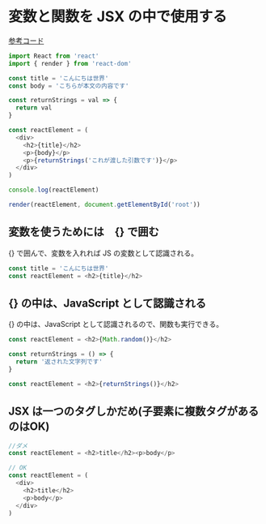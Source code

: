 # 変数と関数を JSX  の中で使用する
[参考コード](https://codesandbox.io/s/6wkz67jky3)

```js
import React from 'react'
import { render } from 'react-dom'

const title = 'こんにちは世界'
const body = 'こちらが本文の内容です'

const returnStrings = val => {
  return val
}

const reactElement = (
  <div>
    <h2>{title}</h2>
    <p>{body}</p>
    <p>{returnStrings('これが渡した引数です')}</p>
  </div>
)

console.log(reactElement)

render(reactElement, document.getElementById('root'))

```

## 変数を使うためには　{} で囲む

{} で囲んで、変数を入れれば JS の変数として認識される。

```js
const title = 'こんにちは世界'
const reactElement = <h2>{title}</h2>
```

## {} の中は、JavaScript として認識される

{} の中は、JavaScript として認識されるので、関数も実行できる。

```js
const reactElement = <h2>{Math.random()}</h2>
```

```js
const returnStrings = () => {
  return '返された文字列です'
}

const reactElement = <h2>{returnStrings()}</h2>
```

## JSX は一つのタグしかだめ(子要素に複数タグがあるのはOK)

```js
//ダメ
const reactElement = <h2>title</h2><p>body</p>

// OK
const reactElement = (
  <div>
    <h2>title</h2>
    <p>body</p>
  </div>
)
```